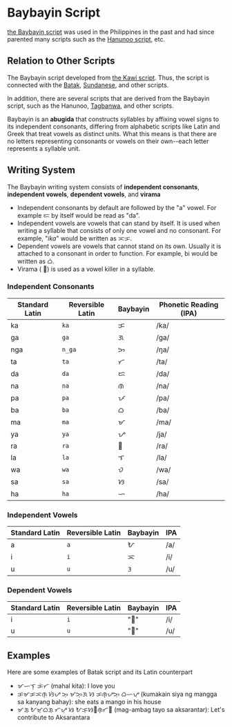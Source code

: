 

# Baybayin Script

[the Baybayin script](https://en.wikipedia.org/wiki/Baybayin) was used in the Philippines in the past and had since parented many scripts such as the [Hanunoo script](https://en.wikipedia.org/wiki/Hanunoo_script), etc.


## Relation to Other Scripts

The Baybayin script developed from [the Kawi script](https://en.wikipedia.org/wiki/Kawi_script). Thus, the script is connected with the [Batak](https://en.wikipedia.org/wiki/Batak_script), [Sundanese](https://en.wikipedia.org/wiki/Sundanese_script), and other scripts.

In addition, there are several scripts that are derived from the Baybayin script, such as the Hanunoo, [Tagbanwa](https://en.wikipedia.org/wiki/Tagbanwa_script), and other scripts.

Baybayin is an **abugida** that constructs syllables by affixing vowel signs to its independent consonants, differing from alphabetic scripts like Latin and Greek that treat vowels as distinct units. What this means is that there are no letters representing consonants or vowels on their own--each letter represents a syllable unit. 


## Writing System
The Baybayin writing system consists of **independent consonants**, **independent vowels**, **dependent vowels**, and **virama**

* Independent consonants by default are followed by the "a" vowel. For example ᜇ  by itself would be read as "da".
* Independent vowels are vowels that can stand by itself. It is used when writing a syllable that consists of only one vowel and no consonant. For example, "*ika*" would be written as ᜁᜃ.
* Dependent vowels are vowels that cannot stand on its own. Usually it is attached to a consonant in order to function. For example, bi would be written as ᜊᜒ.
* Virama ( ᜕) is used as a vowel killer in a syllable.

### Independent Consonants

| Standard Latin | Reversible Latin    | Baybayin | Phonetic Reading (IPA) |
| ------- | ------- | ------- | --- |
| ka  | `ka` |   ᜃ      | /ka/ |
| ga  | `ga`      | ᜄ      | /ɡa/ |
| nga | `n_ga`     | ᜅ      | /ŋa/|
| ta | `ta`      | ᜆ      | /ta/|
| da | `da`      | ᜇ      | /da/|
| na | `na`      | ᜈ      | /na/|
| pa | `pa`      | ᜉ      | /pa/|
| ba | `ba`      | ᜊ      | /ba/|
| ma | `ma`      | ᜋ      | /ma/|
| ya | `ya`      | ᜌ      | /ja/|
| ra | `ra`      | ᜍ      | /ra/|
| la | `la`      | ᜎ      | /la/|
| wa | `wa`      | ᜏ      | /wa/|
| sa | `sa`      | ᜐ      | /sa/|
| ha | `ha`      | ᜑ      | /ha/|



### Independent Vowels

| Standard Latin | Reversible Latin | Baybayin | IPA |
| ------- | ------- | ------- | --- |
| a       | `a`       | ᜀ      | /a/ |
| i       | `i`      | ᜁ      | /i/|
| u        | `u`       | ᜂ      | /u/ |

### Dependent Vowels

| Standard Latin | Reversible Latin | Baybayin | IPA  |
| ------- | ------- | ------- | ---- |
| i      | `i`      |"ᜒ"      | /i/ |
| u      | `u`       |"ᜓ"      | /u/  |

## Examples

Here are some examples of Batak script and its Latin counterpart

* ᜋᜑᜎ᜔ ᜃᜒᜆ (mahal kita): I love you
* ᜃᜓᜋᜃᜁᜈ᜔ ᜐᜒᜌ ᜅ᜔ ᜋᜅ᜔ᜄ ᜐ ᜃᜈ᜔ᜌᜅ᜔ ᜊᜑᜌ᜔ (kumakain siya ng mangga sa kanyang bahay): she eats a mango in his house
* ᜋᜄ᜔ ᜀᜋ᜔ᜊᜄ᜔ ᜆᜌᜓ ᜐ ᜀᜃ᜔ᜐᜍᜈ᜔ᜆᜍ (mag-ambag tayo sa aksarantar): Let's contribute to Aksarantara
